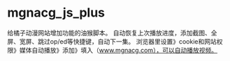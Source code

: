 # mgnacg_js_plus
给橘子动漫网站增加功能的油猴脚本。
自动恢复上次播放进度，添加截图、全屏、宽屏、跳过op/ed等快捷键，自动下一集。 
浏览器里设置》cookie和网站权限》媒体自动播放》添加》填入（www.mgnacg.com），可以自动播放视频。
